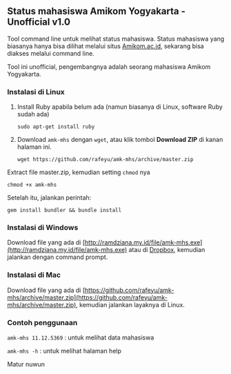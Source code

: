 ## Status mahasiswa Amikom Yogyakarta - Unofficial v1.0

Tool command line untuk melihat status mahasiswa. Status mahasiswa yang biasanya hanya bisa dilihat melalui situs [Amikom.ac.id](http://amikom.ac.id), sekarang bisa diakses melalui command line.

Tool ini unofficial, pengembangnya adalah seorang mahasiswa Amikom Yogyakarta.

### Instalasi di Linux
1. Install Ruby apabila belum ada (namun biasanya di Linux, software Ruby sudah ada)

    `sudo apt-get install ruby`

2. Download `amk-mhs` dengan `wget`, atau klik tombol **Download ZIP** di kanan halaman ini.

    `wget https://github.com/rafeyu/amk-mhs/archive/master.zip`


Extract file master.zip, kemudian setting `chmod` nya

`chmod +x amk-mhs`

Setelah itu, jalankan perintah:

`gem install bundler && bundle install`

### Instalasi di Windows
Download file yang ada di [http://ramdziana.my.id/file/amk-mhs.exe](http://ramdziana.my.id/file/amk-mhs.exe) atau di [Dropbox](https://www.dropbox.com/s/91aame9lw7ul48f/amk-mhs.exe), kemudian jalankan dengan command prompt.

### Instalasi di Mac
Download file yang ada di [https://github.com/rafeyu/amk-mhs/archive/master.zip](https://github.com/rafeyu/amk-mhs/archive/master.zip), kemudian jalankan layaknya di Linux.


### Contoh penggunaan
`amk-mhs 11.12.5369` : untuk melihat data mahasiswa

`amk-mhs -h` : untuk melihat halaman help


Matur nuwun